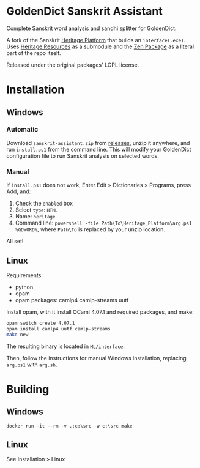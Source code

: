 # GoldenDict Sanskrit Assistant
Complete Sanskrit word analysis and sandhi splitter for GoldenDict.

A fork of the Sanskrit [Heritage Platform](https://gitlab.inria.fr/huet/Heritage_Platform) that builds an `interface(.exe)`.
Uses [Heritage Resources](https://gitlab.inria.fr/huet/Heritage_Resources) as a submodule and the [Zen Package](https://gitlab.inria.fr/huet/Zen.git) as a literal part of 
the repo itself.

Released under the original packages' LGPL license.

# Installation

## Windows

### Automatic
Download `sanskrit-assistant.zip` from [releases](https://github.com/roee30/Heritage_Platform/releases), unzip it anywhere, and run `install.ps1` from the command line.
This will modify your GoldenDict configuration file to run Sanskrit analysis on selected words.


### Manual
If `install.ps1` does not work, Enter Edit > Dictionaries > Programs, press Add, and:
1. Check the `enabled` box
1. Select `type`: `HTML`
1. Name: `heritage`
1. Command line: `powershell -file Path\To\Heritage_Platform\arg.ps1 %GDWORD%`, where `Path\To` is replaced by your unzip location.

All set!

## Linux
Requirements: 
- python
- opam
- opam packages: camlp4 camlp-streams uutf

Install opam, with it install OCaml 4.07.1 and required packages, and make:
```bash
opam switch create 4.07.1
opam install camlp4 uutf camlp-streams
make new
```

The resulting binary is located in `ML/interface`. 

Then, follow the instructions for manual Windows installation, replacing `arg.ps1` with `arg.sh`.

# Building
## Windows
```
docker run -it --rm -v .:c:\src -w c:\src make
```
## Linux
See Installation > Linux
